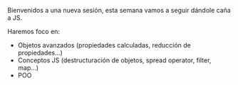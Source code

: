 Bienvenidos a una nueva sesión, esta semana vamos a seguir dándole caña a JS.

Haremos foco en: 

- Objetos avanzados (propiedades calculadas, reducción de propiedades…)
- Conceptos JS (destructuración de objetos, spread operator, filter, map…)
- POO